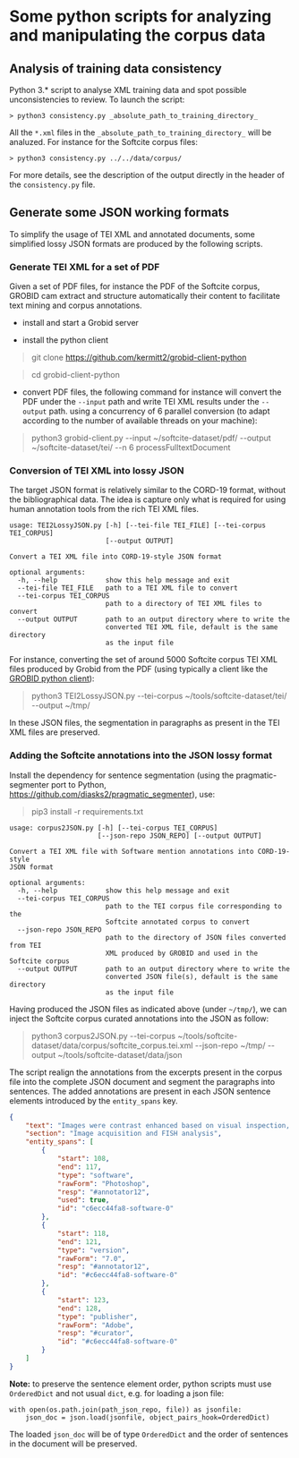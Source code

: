 # Some python scripts for analyzing and manipulating the corpus data

## Analysis of training data consistency

 Python 3.* script to analyse XML training data and spot possible unconsistencies to review. To launch the script: 

```console
> python3 consistency.py _absolute_path_to_training_directory_
```

All the `*.xml` files in the `_absolute_path_to_training_directory_` will be analuzed. For instance for the Softcite corpus files: 


```console
> python3 consistency.py ../../data/corpus/
```

For more details, see the description of the output directly in the header of the `consistency.py` file. 


## Generate some JSON working formats

To simplify the usage of TEI XML and annotated documents, some simplified lossy JSON formats are produced by the following scripts.

### Generate TEI XML for a set of PDF

Given a set of PDF files, for instance the PDF of the Softcite corpus, GROBID cam extract and structure automatically their content to facilitate text mining and corpus annotations. 

* install and start a Grobid server

* install the python client

> git clone https://github.com/kermitt2/grobid-client-python

> cd grobid-client-python

* convert PDF files, the following command for instance will convert the PDF under the `--input` path and write TEI XML results under the `--output` path. using a concurrency of 6 parallel conversion (to adapt according to the number of available threads on your machine): 

> python3 grobid-client.py --input ~/softcite-dataset/pdf/  --output ~/softcite-dataset/tei/ --n 6 processFulltextDocument 


### Conversion of TEI XML into lossy JSON 

The target JSON format is relatively similar to the CORD-19 format, without the bibliographical data. The idea is capture only what is required for using human annotation tools from the rich TEI XML files. 

```
usage: TEI2LossyJSON.py [-h] [--tei-file TEI_FILE] [--tei-corpus TEI_CORPUS]
                        [--output OUTPUT]

Convert a TEI XML file into CORD-19-style JSON format

optional arguments:
  -h, --help            show this help message and exit
  --tei-file TEI_FILE   path to a TEI XML file to convert
  --tei-corpus TEI_CORPUS
                        path to a directory of TEI XML files to convert
  --output OUTPUT       path to an output directory where to write the
                        converted TEI XML file, default is the same directory
                        as the input file

```

For instance, converting the set of around 5000 Softcite corpus TEI XML files produced by Grobid from the PDF (using typically a client like the [GROBID python client](https://github.com/kermitt2/grobid-client-python)):

> python3 TEI2LossyJSON.py --tei-corpus ~/tools/softcite-dataset/tei/ --output ~/tmp/

In these JSON files, the segmentation in paragraphs as present in the TEI XML files are preserved. 

### Adding the Softcite annotations into the JSON lossy format

Install the dependency for sentence segmentation (using the pragmatic-segmenter port to Python, https://github.com/diasks2/pragmatic_segmenter), use:

> pip3 install -r requirements.txt

```
usage: corpus2JSON.py [-h] [--tei-corpus TEI_CORPUS] 
                      [--json-repo JSON_REPO] [--output OUTPUT]

Convert a TEI XML file with Software mention annotations into CORD-19-style
JSON format

optional arguments:
  -h, --help            show this help message and exit
  --tei-corpus TEI_CORPUS
                        path to the TEI corpus file corresponding to the
                        Softcite annotated corpus to convert
  --json-repo JSON_REPO
                        path to the directory of JSON files converted from TEI
                        XML produced by GROBID and used in the Softcite corpus
  --output OUTPUT       path to an output directory where to write the
                        converted JSON file(s), default is the same directory
                        as the input file
```

Having produced the JSON files as indicated above (under `~/tmp/`), we can inject the Softcite corpus curated annotations into the JSON as follow:

> python3 corpus2JSON.py  --tei-corpus ~/tools/softcite-dataset/data/corpus/softcite_corpus.tei.xml --json-repo ~/tmp/ --output ~/tools/softcite-dataset/data/json


The script realign the annotations from the excerpts present in the corpus file into the complete JSON document and segment the paragraphs into sentences. The added annotations are present in each JSON sentence elements introduced by the `entity_spans` key.

```json
{
    "text": "Images were contrast enhanced based on visual inspection, and individual nuclei were manually delineated in Photoshop 7.0 (Adobe, San Jose, CA), with each nucleus saved in a separate image file. ",
    "section": "Image acquisition and FISH analysis",
    "entity_spans": [
        {
            "start": 108,
            "end": 117,
            "type": "software",
            "rawForm": "Photoshop",
            "resp": "#annotator12",
            "used": true,
            "id": "c6ecc44fa8-software-0"
        },
        {
            "start": 118,
            "end": 121,
            "type": "version",
            "rawForm": "7.0",
            "resp": "#annotator12",
            "id": "#c6ecc44fa8-software-0"
        },
        {
            "start": 123,
            "end": 128,
            "type": "publisher",
            "rawForm": "Adobe",
            "resp": "#curator",
            "id": "#c6ecc44fa8-software-0"
        }
    ]
}
```

__Note:__ to preserve the sentence element order, python scripts must use `OrderedDict` and not usual `dict`, e.g. for loading a json file:

```
with open(os.path.join(path_json_repo, file)) as jsonfile:
    json_doc = json.load(jsonfile, object_pairs_hook=OrderedDict)
``` 

The loaded `json_doc` will be of type `OrderedDict` and the order of sentences in the document will be preserved. 
